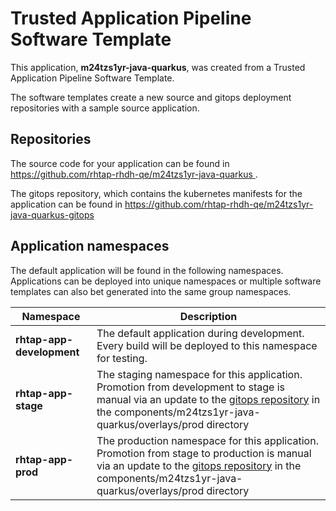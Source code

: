 # Trusted Application Pipeline Software Template

This application, **m24tzs1yr-java-quarkus**, was created from a Trusted Application Pipeline Software Template.

The software templates create a new source and gitops deployment repositories with a sample source application. 

## Repositories

The source code for your application can be found in [https://github.com/rhtap-rhdh-qe/m24tzs1yr-java-quarkus ](https://github.com/rhtap-rhdh-qe/m24tzs1yr-java-quarkus ).
 
The gitops repository, which contains the kubernetes manifests for the application can be found in 
[https://github.com/rhtap-rhdh-qe/m24tzs1yr-java-quarkus-gitops ](https://github.com/rhtap-rhdh-qe/m24tzs1yr-java-quarkus-gitops ) 

## Application namespaces 

The default application will be found in the following namespaces. Applications can be deployed into unique namespaces or multiple software templates can also bet generated into the same group namespaces.  

|  Namespace   |  Description   |  
| -------- | -------- |   
| **rhtap-app-development** | The default application during development. Every build will be deployed to this namespace for testing. | 
| **rhtap-app-stage** | The staging namespace for this application. Promotion from development to stage is manual via an update to the [gitops repository](https://github.com/rhtap-rhdh-qe/m24tzs1yr-java-quarkus-gitops ) in the components/m24tzs1yr-java-quarkus/overlays/prod directory |  
| **rhtap-app-prod** | The production namespace for this application. Promotion from stage to production is manual via an update to the [gitops repository](https://github.com/rhtap-rhdh-qe/m24tzs1yr-java-quarkus-gitops ) in the components/m24tzs1yr-java-quarkus/overlays/prod directory | 
